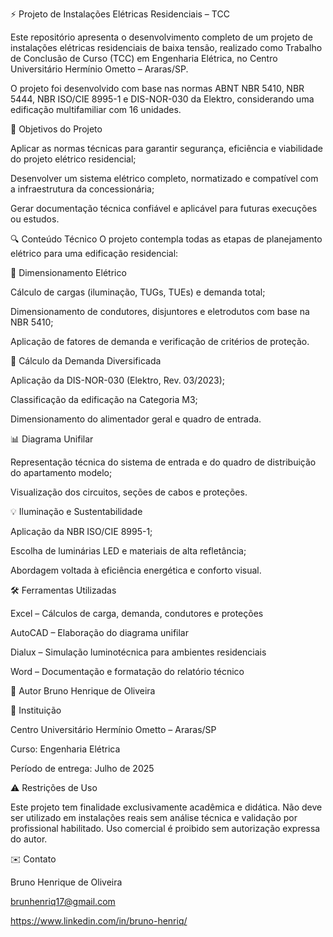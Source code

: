 ⚡ Projeto de Instalações Elétricas Residenciais – TCC

Este repositório apresenta o desenvolvimento completo de um projeto de instalações elétricas residenciais de baixa tensão, realizado como Trabalho de Conclusão de Curso (TCC) em Engenharia Elétrica, no Centro Universitário Hermínio Ometto – Araras/SP.

O projeto foi desenvolvido com base nas normas ABNT NBR 5410, NBR 5444, NBR ISO/CIE 8995-1 e DIS-NOR-030 da Elektro, considerando uma edificação multifamiliar com 16 unidades.

📌 Objetivos do Projeto

Aplicar as normas técnicas para garantir segurança, eficiência e viabilidade do projeto elétrico residencial;

Desenvolver um sistema elétrico completo, normatizado e compatível com a infraestrutura da concessionária;

Gerar documentação técnica confiável e aplicável para futuras execuções ou estudos.

🔍 Conteúdo Técnico
O projeto contempla todas as etapas de planejamento elétrico para uma edificação residencial:

🔌 Dimensionamento Elétrico

Cálculo de cargas (iluminação, TUGs, TUEs) e demanda total;

Dimensionamento de condutores, disjuntores e eletrodutos com base na NBR 5410;

Aplicação de fatores de demanda e verificação de critérios de proteção.

🧮 Cálculo da Demanda Diversificada

Aplicação da DIS-NOR-030 (Elektro, Rev. 03/2023);

Classificação da edificação na Categoria M3;

Dimensionamento do alimentador geral e quadro de entrada.

📊 Diagrama Unifilar

Representação técnica do sistema de entrada e do quadro de distribuição do apartamento modelo;

Visualização dos circuitos, seções de cabos e proteções.

💡 Iluminação e Sustentabilidade

Aplicação da NBR ISO/CIE 8995-1;

Escolha de luminárias LED e materiais de alta refletância;

Abordagem voltada à eficiência energética e conforto visual.

🛠️ Ferramentas Utilizadas

Excel – Cálculos de carga, demanda, condutores e proteções

AutoCAD – Elaboração do diagrama unifilar

Dialux – Simulação luminotécnica para ambientes residenciais

Word – Documentação e formatação do relatório técnico

👤 Autor
Bruno Henrique de Oliveira

🏫 Instituição

Centro Universitário Hermínio Ometto – Araras/SP

Curso: Engenharia Elétrica

Período de entrega: Julho de 2025

⚠️ Restrições de Uso

Este projeto tem finalidade exclusivamente acadêmica e didática. Não deve ser utilizado em instalações reais sem análise técnica e validação por profissional habilitado. Uso comercial é proibido sem autorização expressa do autor.

✉️ Contato

Bruno Henrique de Oliveira

brunhenriq17@gmail.com

https://www.linkedin.com/in/bruno-henriq/
